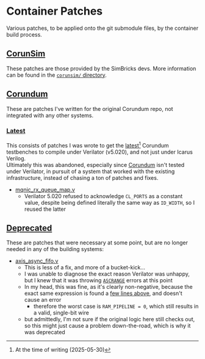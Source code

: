 # Container Patches

Various patches, to be applied onto the git submodule files, by the container build process.

## [CorunSim](./corunsim/)

These patches are those provided by the SimBricks devs. More information can be found in the [`corunsim/` directory](../../nics/corunsim/README.md).

## [Corundum](./corundum/)

These are patches I've written for the original Corundum repo, not integrated with any other systems.

### [Latest](./corundum/latest/)

This consists of patches I was wrote to get the [latest](https://github.com/corundum/corundum/tree/1ca0151b97af85aa5dd306d74b6bcec65904d2ce)[^1] Corundum testbenches to compile under Verilator (v5.020), and not just under Icarus Verilog.\
Ultimately this was abandoned, especially since [Corundum](https://groups.google.com/g/corundum-nic/c/9oAPMKfncxY) isn't tested under Verilator, in pursuit of a system that worked with the existing infrastructure, instead of chasing a ton of patches and fixes.

- [mqnic_rx_queue_map.v](../../containers/patches/corunsim/mqnic_rx_queue_map.v#L109-l114)
  - Verilator 5.020 refused to acknowledge `CL_PORTS` as a constant value, despite being defined literally the same way as `ID_WIDTH`, so I reused the latter

[^1]: At the time of writing (2025-05-30)

## [Deprecated](./deprecated/)

These are patches that were necessary at some point, but are no longer needed in any of the building systems:

- [axis_async_fifo.v](./deprecated/axis_async_fifo.v#L698-L699)
  - This is less of a fix, and more of a bucket-kick...
  - I was unable to diagnose the exact reason Verilator was unhappy, but I knew that it was throwing [`ASCRANGE`](https://verilator.org/guide/latest/warnings.html#cmdoption-arg-ASCRANGE) errors at this point
  - In my head, this was fine, as it's clearly non-negative, because the exact same expression is found a [few lines above](./deprecated/axis_async_fifo.v#688), and doesn't cause an error
    - therefore the worst case is `RAM_PIPELINE = 0`, which still results in a valid, single-bit wire
  - but admittedly, I'm not sure if the original logic here still checks out, so this might just cause a problem down-the-road, which is why it was deprecated